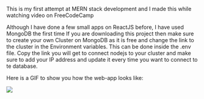 This is my first attempt at MERN stack development and I made this while watching video on FreeCodeCamp

Although I have done a few small apps on ReactJS before, I have used MongoDB the first time
If you are downloading this project then make sure to create your own Cluster on MongoDB as it is free and change the link to the cluster in the Environment variables. This can be done inside the .env file. Copy the link you will get to connect nodejs to your cluster and make sure to add your IP address and update it every time you want to connect to te database.

Here is a GIF to show you how the web-app looks like:

![](https://github.com/kakarot98/exercise-tracker/ScreenRecording.gif)
